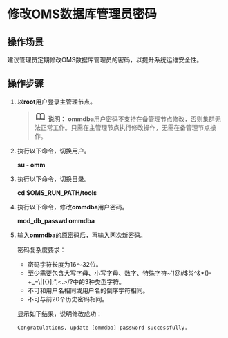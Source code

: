 # 修改OMS数据库管理员密码<a name="admin_guide_000259"></a>

## 操作场景<a name="zh-cn_topic_0263899651_section53657680114714"></a>

建议管理员定期修改OMS数据库管理员的密码，以提升系统运维安全性。

## 操作步骤<a name="zh-cn_topic_0263899651_section118571844103817"></a>

1.  以**root**用户登录主管理节点。

    >![](public_sys-resources/icon-note.gif) **说明：** 
    >**ommdba**用户密码不支持在备管理节点修改，否则集群无法正常工作。只需在主管理节点执行修改操作，无需在备管理节点操作。

2.  执行以下命令，切换用户。

    **su - omm**

3.  执行以下命令，切换目录。

    **cd $OMS\_RUN\_PATH/tools**

4.  执行以下命令，修改**ommdba**用户密码。

    **mod\_db\_passwd ommdba**

5.  输入**ommdba**的原密码后，再输入两次新密码。

    密码复杂度要求：

    -   密码字符长度为16～32位。
    -   至少需要包含大写字母、小写字母、数字、特殊字符\~\`!@\#$%^&\*\(\)-+\_=\\|\[\{\}\];",<.\>/?中的3种类型字符。
    -   不可和用户名相同或用户名的倒序字符相同。
    -   不可与前20个历史密码相同。

    显示如下结果，说明修改成功：

    ```
    Congratulations, update [ommdba] password successfully.
    ```


